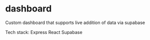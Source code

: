 # dashboard
Custom dashboard that supports live addition of data via supabase

Tech stack:
Express
React
Supabase
